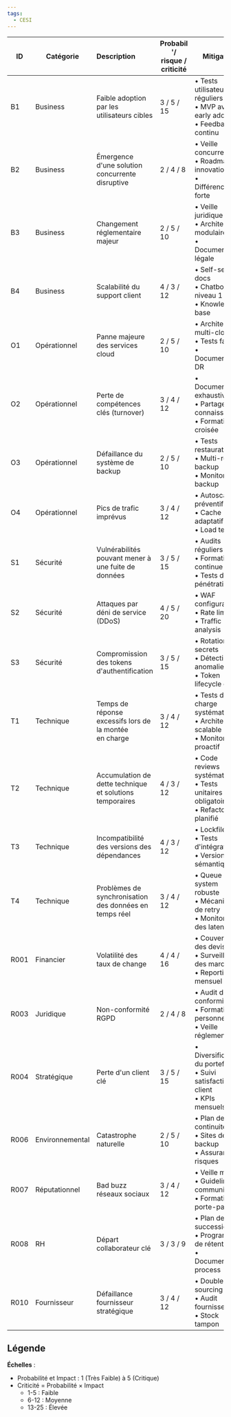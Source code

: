 ```yaml
---
tags:
  - CESI
---
```



| ID   | Catégorie       | Description                                                  | Probabil '/<br>risque /<br>criticité | Mitigation                                                                               | Plan de Atténuation                                             | Responsable                                                |
| ---- | --------------- | :----------------------------------------------------------- | ------------------------------------ | ---------------------------------------------------------------------------------------- | --------------------------------------------------------------- | ---------------------------------------------------------- |
| B1   | Business        | Faible adoption par les utilisateurs cibles                  | 3 / 5 / 15                           | • Tests utilisateurs réguliers<br>• MVP avec early adopters<br>• Feedback continu        | • Révision proposition valeur<br>• Campagne réengagement        | Product Owner                                              |
| B2   | Business        | Émergence d'une solution concurrente <br>disruptive          | 2 / 4 / 8                            | • Veille concurrentielle<br>• Roadmap innovation<br>• Différenciation forte              | • Pivot stratégique<br>• Plan acquisition features              | CPO (Chief Product Officer)                                |
| B3   | Business        | Changement réglementaire majeur                              | 2 / 5 / 10                           | • Veille juridique<br>• Architecture modulaire<br>• Documentation légale                 | • Task force conformité<br>• Gel des features                   | Legal Officer                                              |
| B4   | Business        | Scalabilité du support client                                | 4 / 3 / 12                           | • Self-service docs<br>• Chatbot niveau 1<br>• Knowledge base                            | • Outsourcing support<br>• Priorisation tickets                 | Support Manager                                            |
| O1   | Opérationnel    | Panne majeure des services cloud                             | 2 / 5 / 10                           | • Architecture multi-cloud<br>• Tests failover<br>• Documentation DR                     | • Basculement automatisé<br>• Communication clients             | Head of Ops                                                |
| O2   | Opérationnel    | Perte de compétences clés (turnover)                         | 3 / 4 / 12                           | • Documentation exhaustive<br>• Partage connaissances<br>• Formation croisée             | • Process onboarding optimisé<br>• Réseau freelances            | CTO (Chief Technology Officer)                             |
| O3   | Opérationnel    | Défaillance du système de backup                             | 2 / 5 / 10                           | • Tests restauration<br>• Multi-région backup<br>• Monitoring backup                     | • Procédure manuelle<br>• Recovery isolé                        | SRE Lead (Site Reliability <br>Engineer)                   |
| O4   | Opérationnel    | Pics de trafic imprévus                                      | 3 / 4 / 12                           | • Autoscaling préventif<br>• Cache adaptatif<br>• Load testing                           | • CDN fallback<br>• Dégradation gracieuse                       | Platform Engineer                                          |
| S1   | Sécurité        | Vulnérabilités pouvant mener à une fuite de <br>données      | 3 / 5 / 15                           | • Audits réguliers<br>• Formation continue<br>• Tests de pénétration                     | • Procédure d'isolation<br>• Plan de communication              | RSSI (Résponsable Sécurité <br>des Systèmes d'Information) |
| S2   | Sécurité        | Attaques par déni de service (DDoS)                          | 4 / 5 / 20                           | • WAF configuration<br>• Rate limiting<br>• Traffic analysis                             | • Mode dégradé<br>• Blacklist IP auto                           | DevSecOps                                                  |
| S3   | Sécurité        | Compromission des tokens d'authentification                  | 3 / 5 / 15                           | • Rotation des secrets<br>• Détection anomalies<br>• Token lifecycle court               | • Révocation massive<br>• Force reconnexion                     | RSSI (Résponsable Sécurité <br>des Systèmes d'Information) |
| T1   | Technique       | Temps de réponse excessifs lors de la montée <br>en charge   | 3 / 4 / 12                           | • Tests de charge systématiques<br>• Architecture scalable<br>• Monitoring proactif      | • Activation CDN backup<br>• Scaling automatique                | Lead DevOps                                                |
| T2   | Technique       | Accumulation de dette technique et solutions <br>temporaires | 4 / 3 / 12                           | • Code reviews systématiques<br>• Tests unitaires obligatoires<br>• Refactoring planifié | • Sprint dédié refactoring<br>• Pair programming intensif       | Tech Lead                                                  |
| T3   | Technique       | Incompatibilité des versions des dépendances                 | 4 / 3 / 12                           | • Lockfile strict<br>• Tests d'intégration<br>• Versioning sémantique                    | • Rollback automatisé<br>• Snapshot des dépendances             | Tech Lead                                                  |
| T4   | Technique       | Problèmes de synchronisation des données en <br>temps réel   | 3 / 4 / 12                           | • Queue system robuste<br>• Mécanisme de retry<br>• Monitoring des latences              | • Fallback mode async<br>• Circuit breaker pattern              | Lead Backend                                               |
| R001 | Financier       | Volatilité des taux de change                                | 4 / 4 / 16                           | • Couverture des devises<br>• Surveillance des marchés<br>• Reporting mensuel            | • Diversification des investissements<br>• Ajustement des prix  | Directeur Financier                                        |
| R003 | Juridique       | Non-conformité RGPD                                          | 2 / 4 / 8                            | • Audit de conformité<br>• Formation du personnel<br>• Veille réglementaire              | • Plan de mise en conformité<br>• Intervention juridique        | Responsable Conformité                                     |
| R004 | Stratégique     | Perte d'un client clé                                        | 3 / 5 / 15                           | • Diversification du portefeuille<br>• Suivi satisfaction client<br>• KPIs mensuels      | • Renégociation des contrats<br>• Plan de rétention             | Directeur Commercial                                       |
| R006 | Environnemental | Catastrophe naturelle                                        | 2 / 5 / 10                           | • Plan de continuité<br>• Sites de backup<br>• Assurance risques                         | • Plan de repli<br>• Activation site secours                    | Responsable Logistique                                     |
| R007 | Réputationnel   | Bad buzz réseaux sociaux                                     | 3 / 4 / 12                           | • Veille média<br>• Guidelines communication<br>• Formation porte-paroles                | • Plan de gestion de crise<br>• Communication proactive         | Responsable Com'                                           |
| R008 | RH              | Départ collaborateur clé                                     | 3 / 3 / 9                            | • Plan de succession<br>• Programme de rétention<br>• Documentation process              | • Recrutement anticipé<br>• Formation accélérée                 | DRH                                                        |
| R010 | Fournisseur     | Défaillance fournisseur stratégique                          | 3 / 4 / 12                           | • Double sourcing<br>• Audit fournisseurs<br>• Stock tampon                              | • Activation fournisseur backup<br>• Internalisation temporaire | Responsable Achats                                         |

## Légende
**Échelles** :
- Probabilité et Impact : 1 (Très Faible) à 5 (Critique)
- Criticité = Probabilité × Impact
  - 1-5 : Faible
  - 6-12 : Moyenne
  - 13-25 : Élevée

